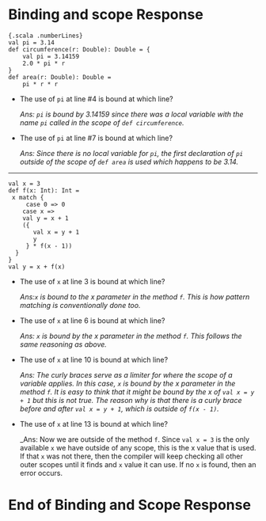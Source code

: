 Binding and scope Response
===

    {.scala .numberLines}
	val pi = 3.14
	def circumference(r: Double): Double = {
		val pi = 3.14159
		2.0 * pi * r 
	}
	def area(r: Double): Double =
		pi * r * r


* The use of `pi` at line #4 is bound at which line?

	_Ans: `pi` is bound by 3.14159 since there was a local variable with the name `pi` called in the scope of `def circumference`._

* The use of `pi` at line #7 is bound at which line?

	_Ans: Since there is no local variable for `pi`, the first declaration of `pi` outside of the scope of `def area` is used which happens to be 3.14._

---

	val x = 3
  	def f(x: Int): Int =
	 x match {
		 case 0 => 0
	 	case x =>
	 	val y = x + 1
        ({
           val x = y + 1
           y
         } * f(x - 1))
      }
    }
 	val y = x + f(x)

* The use of `x` at line 3 is bound at which line?

	_Ans:`x` is bound to the x parameter in the method `f`. This is how pattern matching is conventionally done too._

* The use of `x` at line 6 is bound at which line?

	_Ans: `x` is bound by the x parameter in the method `f`. This follows the same reasoning as above._

* The use of `x` at line 10 is bound at which line?

	_Ans: The curly braces serve as a limiter for where the scope of a variable applies. In this case, `x` is bound by the x parameter in the method `f`. It is easy to think that it might be bound by the x of `val x = y + 1` but this is not true. The reason why is that there is a curly brace before and after `val x = y + 1`, which is outside of `f(x - 1)`._ 

* The use of `x` at line 13 is bound at which line?
	
	_Ans: Now we are outside of the method `f`. Since `val x = 3` is the only available `x` we have outside of any scope, this is the x value that is used. If that `x` was not there, then the compiler will keep checking all other outer scopes until it finds and `x` value it can use. If no `x` is found, then an error occurs.

End of Binding and Scope Response
===
